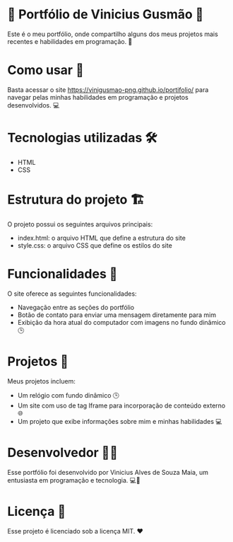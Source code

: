 # 🎨 Portfólio de Vinicius Gusmão 🚀

Este é o meu portfólio, onde compartilho alguns dos meus projetos mais recentes e habilidades em programação. 🤖
# Como usar 🤔

Basta acessar o site https://vinigusmao-png.github.io/portifolio/ para navegar pelas minhas habilidades em programação e projetos desenvolvidos. 💻
# Tecnologias utilizadas 🛠️

   - HTML
  -  CSS

# Estrutura do projeto 🏗️

O projeto possui os seguintes arquivos principais:

 -  index.html: o arquivo HTML que define a estrutura do site
 -  style.css: o arquivo CSS que define os estilos do site

# Funcionalidades 🔧

O site oferece as seguintes funcionalidades:

  -  Navegação entre as seções do portfólio
 -   Botão de contato para enviar uma mensagem diretamente para mim
  -  Exibição da hora atual do computador com imagens no fundo dinâmico 🕒

# Projetos 💼

Meus projetos incluem:

  -  Um relógio com fundo dinâmico 🕒
   - Um site com uso de tag Iframe para incorporação de conteúdo externo 🌐
   - Um projeto que exibe informações sobre mim e minhas habilidades 💻

# Desenvolvedor 👨‍💻

Esse portfólio foi desenvolvido por Vinicius Alves de Souza Maia, um entusiasta em programação e tecnologia. 💻🤖
# Licença 📜

Esse projeto é licenciado sob a licença MIT. ❤️
